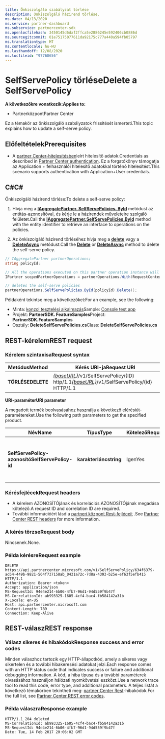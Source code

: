 ```yaml
---
title: Önkiszolgáló szabályzat törlése
description: Önkiszolgáló házirend törlése.
ms.date: 04/13/2020
ms.service: partner-dashboard
ms.subservice: partnercenter-sdk
ms.openlocfilehash: 3450145d6daf2ffca5e2886245e592406cb0886d
ms.sourcegitcommit: 01e75175077611da92175c777a440a594fb05797
ms.translationtype: MT
ms.contentlocale: hu-HU
ms.lasthandoff: 12/08/2020
ms.locfileid: "97768656"
---
```

# <a name="delete-a-selfservepolicy"></a><span data-ttu-id="dbe80-103">SelfServePolicy törlése</span><span class="sxs-lookup"><span data-stu-id="dbe80-103">Delete a SelfServePolicy</span></span>

<span data-ttu-id="dbe80-104">**A következőkre vonatkozik:**</span><span class="sxs-lookup"><span data-stu-id="dbe80-104">**Applies to:**</span></span>

- <span data-ttu-id="dbe80-105">Partnerközpont</span><span class="sxs-lookup"><span data-stu-id="dbe80-105">Partner Center</span></span>

<span data-ttu-id="dbe80-106">Ez a témakör az önkiszolgáló szabályzatok frissítését ismerteti.</span><span class="sxs-lookup"><span data-stu-id="dbe80-106">This topic explains how to update a self-serve policy.</span></span>

## <a name="prerequisites"></a><span data-ttu-id="dbe80-107">Előfeltételek</span><span class="sxs-lookup"><span data-stu-id="dbe80-107">Prerequisites</span></span>

- <span data-ttu-id="dbe80-108">A [partner Center-hitelesítésben](partner-center-authentication.md)leírt hitelesítő adatok.</span><span class="sxs-lookup"><span data-stu-id="dbe80-108">Credentials as described in [Partner Center authentication](partner-center-authentication.md).</span></span> <span data-ttu-id="dbe80-109">Ez a forgatókönyv támogatja az Application + felhasználói hitelesítő adatokkal történő hitelesítést.</span><span class="sxs-lookup"><span data-stu-id="dbe80-109">This scenario supports authentication with Application+User credentials.</span></span>

## <a name="c"></a><span data-ttu-id="dbe80-110">C\#</span><span class="sxs-lookup"><span data-stu-id="dbe80-110">C\#</span></span>

<span data-ttu-id="dbe80-111">Önkiszolgáló házirend törlése:</span><span class="sxs-lookup"><span data-stu-id="dbe80-111">To delete a self-serve policy:</span></span>

1. <span data-ttu-id="dbe80-112">Hívja meg a [**IAggregatePartner. SelfServePolicies. ById**](/dotnet/api/microsoft.store.partnercenter.iselfservepoliciescollection.byid) metódust az entitás-azonosítóval, és kérje le a házirendek műveleteire szolgáló felületet.</span><span class="sxs-lookup"><span data-stu-id="dbe80-112">Call the [**IAggregatePartner.SelfServePolicies.ById**](/dotnet/api/microsoft.store.partnercenter.iselfservepoliciescollection.byid) method with the entity identifier to retrieve an interface to operations on the policies.</span></span>

2. <span data-ttu-id="dbe80-113">Az önkiszolgáló házirend törléséhez hívja meg a [**delete**](/dotnet/api/microsoft.store.partnercenter.SelfServePolicies.delete) vagy a [**DeleteAsync**](/dotnet/api/microsoft.store.partnercenter.SelfServePolicies.deleteasync) metódust.</span><span class="sxs-lookup"><span data-stu-id="dbe80-113">Call the [**Delete**](/dotnet/api/microsoft.store.partnercenter.SelfServePolicies.delete) or [**DeleteAsync**](/dotnet/api/microsoft.store.partnercenter.SelfServePolicies.deleteasync) method to delete the self-serve policy.</span></span>

``` csharp
// IAggregatePartner partnerOperations;
string policyId;

// All the operations executed on this partner operation instance will share the same correlation Id but will differ in request Id
IPartner scopedPartnerOperations = partnerOperations.With(RequestContextFactory.Instance.Create(Guid.NewGuid()));

// deletes the self-serve policies
partnerOperations.SelfServePolicies.ById(policyId).Delete();
```

<span data-ttu-id="dbe80-114">Példaként tekintse meg a következőket:</span><span class="sxs-lookup"><span data-stu-id="dbe80-114">For an example, see the following:</span></span>

- <span data-ttu-id="dbe80-115">Minta: [konzol tesztelési alkalmazás](console-test-app.md)</span><span class="sxs-lookup"><span data-stu-id="dbe80-115">Sample: [Console test app](console-test-app.md)</span></span>
- <span data-ttu-id="dbe80-116">Projekt: **PartnerSDK. FeatureSamples**</span><span class="sxs-lookup"><span data-stu-id="dbe80-116">Project: **PartnerSDK.FeatureSamples**</span></span>
- <span data-ttu-id="dbe80-117">Osztály: **DeleteSelfServePolicies.cs**</span><span class="sxs-lookup"><span data-stu-id="dbe80-117">Class: **DeleteSelfServePolicies.cs**</span></span>

## <a name="rest-request"></a><span data-ttu-id="dbe80-118">REST-kérelem</span><span class="sxs-lookup"><span data-stu-id="dbe80-118">REST request</span></span>

### <a name="request-syntax"></a><span data-ttu-id="dbe80-119">Kérelem szintaxisa</span><span class="sxs-lookup"><span data-stu-id="dbe80-119">Request syntax</span></span>

| <span data-ttu-id="dbe80-120">Metódus</span><span class="sxs-lookup"><span data-stu-id="dbe80-120">Method</span></span>  | <span data-ttu-id="dbe80-121">Kérés URI-ja</span><span class="sxs-lookup"><span data-stu-id="dbe80-121">Request URI</span></span>                                                                   |
|---------|-------------------------------------------------------------------------------|
| <span data-ttu-id="dbe80-122">**TÖRLÉSE**</span><span class="sxs-lookup"><span data-stu-id="dbe80-122">**DELETE**</span></span> | <span data-ttu-id="dbe80-123">[*{baseURL}*](partner-center-rest-urls.md)/v1/SelfServePolicy/{ID} http/1.1</span><span class="sxs-lookup"><span data-stu-id="dbe80-123">[*{baseURL}*](partner-center-rest-urls.md)/v1/SelfServePolicy/{id} HTTP/1.1</span></span> |

<span data-ttu-id="dbe80-124">**URI-paraméter**</span><span class="sxs-lookup"><span data-stu-id="dbe80-124">**URI parameter**</span></span>

<span data-ttu-id="dbe80-125">A megadott termék beolvasásához használja a következő elérésiút-paramétereket.</span><span class="sxs-lookup"><span data-stu-id="dbe80-125">Use the following path parameters to get the specified product.</span></span>

| <span data-ttu-id="dbe80-126">Név</span><span class="sxs-lookup"><span data-stu-id="dbe80-126">Name</span></span>                       | <span data-ttu-id="dbe80-127">Típus</span><span class="sxs-lookup"><span data-stu-id="dbe80-127">Type</span></span>         | <span data-ttu-id="dbe80-128">Kötelező</span><span class="sxs-lookup"><span data-stu-id="dbe80-128">Required</span></span> | <span data-ttu-id="dbe80-129">Leírás</span><span class="sxs-lookup"><span data-stu-id="dbe80-129">Description</span></span>                                                     |
|----------------------------|--------------|----------|-----------------------------------------------------------------|
| <span data-ttu-id="dbe80-130">**SelfServePolicy-azonosító**</span><span class="sxs-lookup"><span data-stu-id="dbe80-130">**SelfServePolicy-id**</span></span>     | <span data-ttu-id="dbe80-131">**karakterlánc**</span><span class="sxs-lookup"><span data-stu-id="dbe80-131">**string**</span></span>   | <span data-ttu-id="dbe80-132">Igen</span><span class="sxs-lookup"><span data-stu-id="dbe80-132">Yes</span></span>      | <span data-ttu-id="dbe80-133">Az önkiszolgáló házirendet azonosító karakterlánc.</span><span class="sxs-lookup"><span data-stu-id="dbe80-133">A string that identifies the self-serve policy.</span></span>                 |

### <a name="request-headers"></a><span data-ttu-id="dbe80-134">Kérésfejlécek</span><span class="sxs-lookup"><span data-stu-id="dbe80-134">Request headers</span></span>

- <span data-ttu-id="dbe80-135">A kérelem AZONOSÍTÓjának és korrelációs AZONOSÍTÓjának megadása kötelező.</span><span class="sxs-lookup"><span data-stu-id="dbe80-135">A request ID and correlation ID are required.</span></span>
- <span data-ttu-id="dbe80-136">További információért lásd a [partneri központ Rest-fejléceit](headers.md) .</span><span class="sxs-lookup"><span data-stu-id="dbe80-136">See [Partner Center REST headers](headers.md) for more information.</span></span>

### <a name="request-body"></a><span data-ttu-id="dbe80-137">A kérés törzse</span><span class="sxs-lookup"><span data-stu-id="dbe80-137">Request body</span></span>

<span data-ttu-id="dbe80-138">Nincsenek.</span><span class="sxs-lookup"><span data-stu-id="dbe80-138">None.</span></span>

### <a name="request-example"></a><span data-ttu-id="dbe80-139">Példa kérésre</span><span class="sxs-lookup"><span data-stu-id="dbe80-139">Request example</span></span>

```http
DELETE https://api.partnercenter.microsoft.com/v1/SelfServePolicy/634f6379-ad54-449b-9821-564f737158ab_0431a72c-7d8a-4393-b25e-ef63f5efb415 HTTP/1.1
Authorization: Bearer <token>
Accept: application/json
MS-RequestId: 94e4e214-6b06-4fb7-96d1-94d559f9b47f
MS-CorrelationId: ab993325-1605-4cf4-bac4-fb584142a31b
X-Locale: en-US
Host: api.partnercenter.microsoft.com
Content-Length: 789
Connection: Keep-Alive

```

## <a name="rest-response"></a><span data-ttu-id="dbe80-140">REST-válasz</span><span class="sxs-lookup"><span data-stu-id="dbe80-140">REST response</span></span>

### <a name="response-success-and-error-codes"></a><span data-ttu-id="dbe80-141">Válasz sikeres és hibakódok</span><span class="sxs-lookup"><span data-stu-id="dbe80-141">Response success and error codes</span></span>

<span data-ttu-id="dbe80-142">Minden válaszhoz tartozik egy HTTP-állapotkód, amely a sikeres vagy sikertelen és a további hibakeresési adatokat jelzi.</span><span class="sxs-lookup"><span data-stu-id="dbe80-142">Each response comes with an HTTP status code that indicates success or failure and additional debugging information.</span></span> <span data-ttu-id="dbe80-143">A kód, a hiba típusa és a további paraméterek olvasásához használjon hálózati nyomkövetési eszközt.</span><span class="sxs-lookup"><span data-stu-id="dbe80-143">Use a network trace tool to read this code, error type, and additional parameters.</span></span> <span data-ttu-id="dbe80-144">A teljes listát a következő témakörben tekintheti meg: [partner Center Rest](error-codes.md)-hibakódok.</span><span class="sxs-lookup"><span data-stu-id="dbe80-144">For the full list, see [Partner Center REST error codes](error-codes.md).</span></span>

### <a name="response-example"></a><span data-ttu-id="dbe80-145">Példa válaszra</span><span class="sxs-lookup"><span data-stu-id="dbe80-145">Response example</span></span>

```http
HTTP/1.1 204 deleted
MS-CorrelationId: ab993325-1605-4cf4-bac4-fb584142a31b
MS-RequestId: 94e4e214-6b06-4fb7-96d1-94d559f9b47f
Date: Tue, 14 Feb 2017 20:06:02 GMT

```
